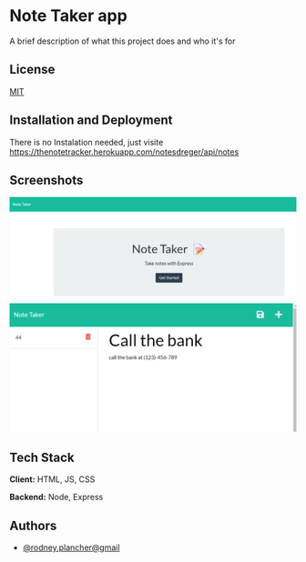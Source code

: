 
# Note Taker app

A brief description of what this project does and who it's for


## License

[MIT](https://choosealicense.com/licenses/mit/)


## Installation and Deployment

There is no Instalation needed, just visite https://thenotetracker.herokuapp.com/notesdreger/api/notes
    


## Screenshots

![App Screenshot](./public/assets/image/Screenshot%202022-04-05%20021631.png)
![App Screenshot](./public/assets/image/Screenshot%202022-04-05%20021745.png)


## Tech Stack

**Client:** HTML, JS, CSS

**Backend:** Node, Express

## Authors

- [@rodney.plancher@gmail](https://www.github.com/rodney1100)
